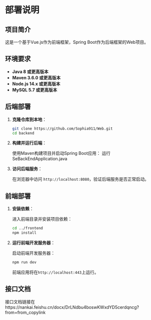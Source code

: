 # 部署说明

## 项目简介

这是一个基于Vue.js作为前端框架，Spring Boot作为后端框架的Web项目。

## 环境要求

- **Java 8 或更高版本**
- **Maven 3.6.0 或更高版本**
- **Node.js 14.x 或更高版本**
- **MySQL 5.7 或更高版本**

## 后端部署

1. **克隆仓库到本地**：

    ```bash
    git clone https://github.com/Sophia911/Web.git
    cd backend
    ```

2. **构建并运行后端**：

    使用Maven构建项目并启动Spring Boot应用：
    运行SeBackEndApplication.java


3. **访问后端服务**：

    在浏览器中访问 `http://localhost:8080`，验证后端服务是否正常启动。

## 前端部署

1. **安装依赖**：

    进入前端目录并安装项目依赖：

    ```bash
    cd ../frontend
    npm install
    ```

2. **运行前端开发服务器**：

    启动前端开发服务器：

    ```bash
    npm run dev
    ```

    前端应用将在`http://localhost:443`上运行。

## 接口文档

接口文档链接在https://nankai.feishu.cn/docx/DrLNdbu4boswKWxdYD5cerdqncg?from=from_copylink
